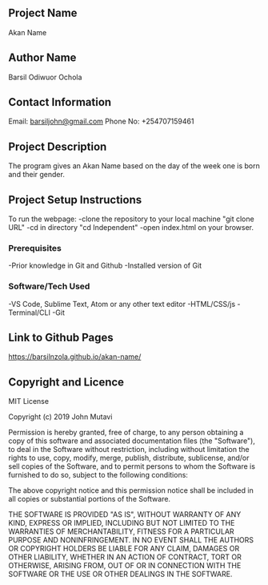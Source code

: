 ## Project Name
Akan Name

## Author Name
Barsil Odiwuor Ochola

## Contact Information
Email: barsiljohn@gmail.com
Phone No: +254707159461

## Project Description
The program gives an Akan Name based on the day of the week one is born and their gender.

## Project Setup Instructions
To run the webpage:
-clone the repository to your local machine "git clone URL"
-cd in directory "cd Independent"
-open index.html on your browser.

### Prerequisites
-Prior knowledge in Git and Github
-Installed version of Git

### Software/Tech Used
-VS Code, Sublime Text, Atom or any other text editor
-HTML/CSS/js
-Terminal/CLI
-Git

## Link to Github Pages
https://barsilnzola.github.io/akan-name/

## Copyright and Licence
MIT License

Copyright (c) 2019 John Mutavi

Permission is hereby granted, free of charge, to any person obtaining a copy
of this software and associated documentation files (the "Software"), to deal
in the Software without restriction, including without limitation the rights
to use, copy, modify, merge, publish, distribute, sublicense, and/or sell
copies of the Software, and to permit persons to whom the Software is
furnished to do so, subject to the following conditions:

The above copyright notice and this permission notice shall be included in all
copies or substantial portions of the Software.

THE SOFTWARE IS PROVIDED "AS IS", WITHOUT WARRANTY OF ANY KIND, EXPRESS OR
IMPLIED, INCLUDING BUT NOT LIMITED TO THE WARRANTIES OF MERCHANTABILITY,
FITNESS FOR A PARTICULAR PURPOSE AND NONINFRINGEMENT. IN NO EVENT SHALL THE
AUTHORS OR COPYRIGHT HOLDERS BE LIABLE FOR ANY CLAIM, DAMAGES OR OTHER
LIABILITY, WHETHER IN AN ACTION OF CONTRACT, TORT OR OTHERWISE, ARISING FROM,
OUT OF OR IN CONNECTION WITH THE SOFTWARE OR THE USE OR OTHER DEALINGS IN THE
SOFTWARE.